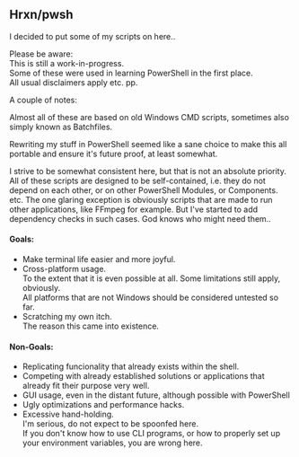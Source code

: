 ## Hrxn/pwsh

I decided to put some of my scripts on here..

Please be aware:  
This is still a work-in-progress.  
Some of these were used in learning PowerShell in the first place.  
All usual disclaimers apply etc. pp.

A couple of notes:

Almost all of these are based on old Windows CMD scripts, sometimes also simply known as Batchfiles.

Rewriting my stuff in PowerShell seemed like a sane choice to make this all portable and ensure it's future proof, at least somewhat.

I strive to be somewhat consistent here, but that is not an absolute priority.
All of these scripts are designed to be self-contained, i.e. they do not depend on each other, or on other PowerShell Modules, or Components. etc.
The one glaring exception is obviously scripts that are made to run other applications, like FFmpeg for example.
But I've started to add dependency checks in such cases. God knows who might need them..

#### Goals:
- Make terminal life easier and more joyful.
- Cross-platform usage.  
  To the extent that it is even possible at all. Some limitations still apply, obviously.  
  All platforms that are not Windows should be considered untested so far.
- Scratching my own itch.  
  The reason this came into existence. 

#### Non-Goals:
- Replicating funcionality that already exists within the shell.
- Competing with already established solutions or applications that already fit their purpose very well.
- GUI usage, even in the distant future, although possible with PowerShell
- Ugly optimizations and performance hacks.
- Excessive hand-holding.  
  I'm serious, do not expect to be spoonfed here.  
  If you don't know how to use CLI programs, or how to properly set up your environment variables, you are wrong here.
